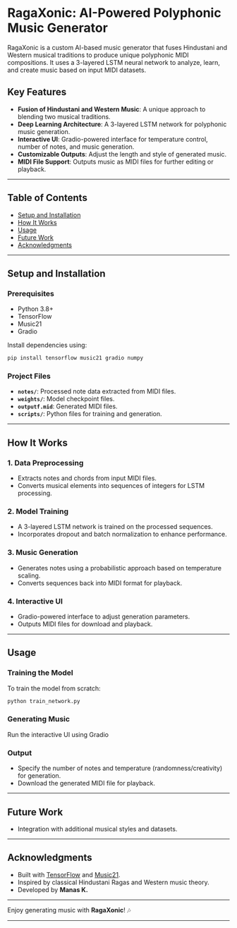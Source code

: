 # RagaXonic: AI-Powered Polyphonic Music Generator 

RagaXonic is a custom AI-based music generator that fuses Hindustani and Western musical traditions to produce unique polyphonic MIDI compositions. It uses a 3-layered LSTM neural network to analyze, learn, and create music based on input MIDI datasets.  

## Key Features  
- **Fusion of Hindustani and Western Music**: A unique approach to blending two musical traditions.  
- **Deep Learning Architecture**: A 3-layered LSTM network for polyphonic music generation.  
- **Interactive UI**: Gradio-powered interface for temperature control, number of notes, and music generation.  
- **Customizable Outputs**: Adjust the length and style of generated music.  
- **MIDI File Support**: Outputs music as MIDI files for further editing or playback.  

---

## Table of Contents  
- [Setup and Installation](#setup-and-installation)  
- [How It Works](#how-it-works)  
- [Usage](#usage)  
- [Future Work](#future-work)  
- [Acknowledgments](#acknowledgments)  

---

## Setup and Installation  

### Prerequisites  
- Python 3.8+  
- TensorFlow  
- Music21  
- Gradio  

Install dependencies using:  
```bash  
pip install tensorflow music21 gradio numpy
```  

### Project Files  
- **`notes/`**: Processed note data extracted from MIDI files.  
- **`weights/`**: Model checkpoint files.  
- **`outputf.mid`**: Generated MIDI files.  
- **`scripts/`**: Python files for training and generation.  

---

## How It Works  

### 1. Data Preprocessing  
- Extracts notes and chords from input MIDI files.  
- Converts musical elements into sequences of integers for LSTM processing.  

### 2. Model Training  
- A 3-layered LSTM network is trained on the processed sequences.  
- Incorporates dropout and batch normalization to enhance performance.  

### 3. Music Generation  
- Generates notes using a probabilistic approach based on temperature scaling.  
- Converts sequences back into MIDI format for playback.  

### 4. Interactive UI  
- Gradio-powered interface to adjust generation parameters.  
- Outputs MIDI files for download and playback.  

---

## Usage  

### Training the Model  
To train the model from scratch:  
```bash  
python train_network.py  
```  

### Generating Music  
Run the interactive UI using Gradio

### Output  
- Specify the number of notes and temperature (randomness/creativity) for generation.  
- Download the generated MIDI file for playback.  

---

## Future Work  
- Integration with additional musical styles and datasets.
  
---

## Acknowledgments  
- Built with [TensorFlow](https://www.tensorflow.org/) and [Music21](http://web.mit.edu/music21/).  
- Inspired by classical Hindustani Ragas and Western music theory.  
- Developed by **Manas K.**  

---

Enjoy generating music with **RagaXonic**! 🎶  

---  
